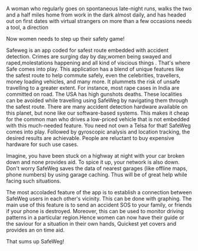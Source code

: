 A woman who regularly goes on spontaneous late-night runs, walks the two and a half miles home from work in the dark almost daily, and has headed out
on first dates with virtual strangers on more than a few occasions needs a tool, a direction

Now women needs to step up their safety game!

Safeweg is an app coded for safest route embedded with accident detection. Crimes are surging day by day,women being swayed and raped,molestations happening 
and all kind of viscious things . That's where Safe comes into play. This application has a blend of unique features like the safest route to help commute safely, even the
celebrities, travellers, money loading vehicles, and many more. It plummets the risk of unsafe travelling to a greater extent. For instance, most rape cases in India 
are committed on road. The USA has high gunshots deaths. These localities can be avoided while travelling using SafeWeg by navigating them through the safest route. 
There are many accident detection hardware available on this planet, but none like our software-based systems. This makes it cheap for the common man who drives 
a low-priced vehicle that is not embedded with this much-needed feature. You need not own a Telsa for that! SafeWeg comes into play. Followed by gyroscopic analysis and 
location tracking, the desired results are achievable. People are reluctant to buy expensive hardware for such use cases.

Imagine, you have been stuck on a highway at night with your car broken down and none provides aid. To spice it up, your network is also down. Don't worry SafeWeg saves
the data of nearest garages (like offline maps, phone numbers) by using garage caching. Thus will be of great help while facing such situations.

The most accoladed feature of the app is to establish a connection between SafeWeg users in each other's vicinity. This can be done with graphing. 
The main use of this feature is to send an accident SOS to your family, or friends if your phone is destroyed. Moreover, this can be used to monitor driving 
patterns in a particular region.Hence women can now have their guide or the saviour for a situation in their own hands, Quickest yet covers and provides an 
on time aid. 

That sums up SafeWeg!
